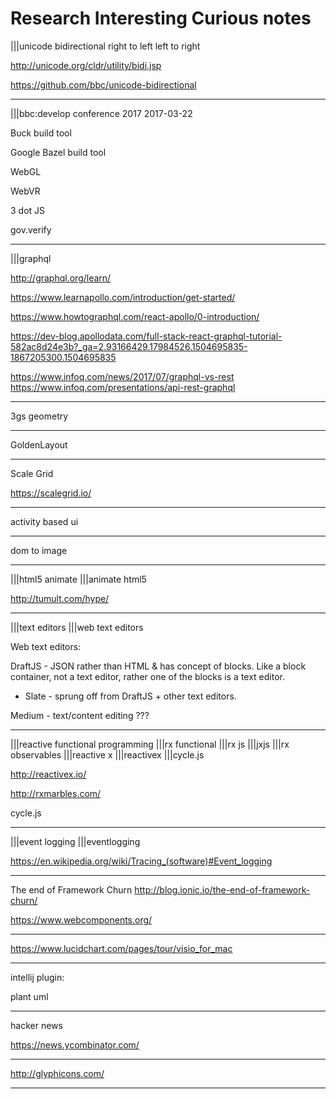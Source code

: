 # Research Interesting Curious notes

|||unicode bidirectional right to left left to right

<http://unicode.org/cldr/utility/bidi.jsp>

<https://github.com/bbc/unicode-bidirectional>

---

|||bbc:develop conference 2017 2017-03-22

Buck build tool

Google Bazel build tool

WebGL

WebVR

3 dot JS

gov.verify

---

|||graphql

<http://graphql.org/learn/>

<https://www.learnapollo.com/introduction/get-started/>

<https://www.howtographql.com/react-apollo/0-introduction/>

<https://dev-blog.apollodata.com/full-stack-react-graphql-tutorial-582ac8d24e3b?_ga=2.93166429.17984526.1504695835-1867205300.1504695835>

<https://www.infoq.com/news/2017/07/graphql-vs-rest>
<https://www.infoq.com/presentations/api-rest-graphql>

---

3gs geometry

---

GoldenLayout

---

Scale Grid

<https://scalegrid.io/>

---

activity based ui

---

dom to image

---

|||html5 animate
|||animate html5

<http://tumult.com/hype/>

---

|||text editors
|||web text editors

Web text editors:

DraftJS - JSON rather than HTML & has concept of blocks. Like a block container, not a text editor, rather one of the blocks is a text editor.

- Slate - sprung off from DraftJS + other text editors.

Medium - text/content editing ???

---

|||reactive functional programming
|||rx functional
|||rx js |||jxjs
|||rx observables
|||reactive x |||reactivex
|||cycle.js

<http://reactivex.io/>

<http://rxmarbles.com/>

cycle.js

---

|||event logging
|||eventlogging

<https://en.wikipedia.org/wiki/Tracing_(software)#Event_logging>

---

The end of Framework Churn
<http://blog.ionic.io/the-end-of-framework-churn/>

<https://www.webcomponents.org/>

---

<https://www.lucidchart.com/pages/tour/visio_for_mac>

---

intellij plugin:

plant uml

---

hacker news

<https://news.ycombinator.com/>

---

http://glyphicons.com/

---
